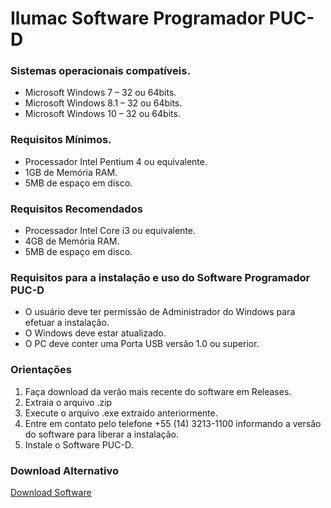 # Ilumac Software Programador PUC-D

### Sistemas operacionais compatíveis.
- Microsoft Windows 7 – 32 ou 64bits.
- Microsoft Windows 8.1 – 32 ou 64bits.
- Microsoft Windows 10 – 32 ou 64bits.

### Requisitos Mínimos.
- Processador Intel Pentium 4 ou equivalente.
- 1GB de Memória RAM.
- 5MB de espaço em disco.

### Requisitos Recomendados
- Processador Intel Core i3 ou equivalente.
- 4GB de Memória RAM.
- 5MB de espaço em disco.

### Requisitos para a instalação e uso do Software Programador PUC-D
- O usuário deve ter permissão de Administrador do Windows para efetuar a instalação.
- O Windows deve estar atualizado.
- O PC deve conter uma Porta USB versão 1.0 ou superior.

### Orientações
1. Faça download da verão mais recente do software em Releases.
2. Extraia o arquivo .zip
3. Execute o arquivo .exe extraído anteriormente.
4. Entre em contato pelo telefone +55 (14) 3213-1100 informando a versão do software para liberar a instalação.
5. Instale o Software PUC-D.

### Download Alternativo
[Download Software](http://firetron.com.br/pucd.php)
